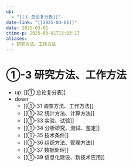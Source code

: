 ```yaml
---
up:
  - "[[① 总论复分表]]"
date-link: "[[2025-03-01]]"
date: 2025-03-01
ctime-p: 2025-03-01T13:03:17
aliases:
  - 研究方法、工作方法
---
```


# ①-3 研究方法、工作方法

- up: [[① 总论复分表]]
- down:	
	- [[①-31 调查方法、工作方法]]
	- [[①-32 统计方法、计算方法]]
	- [[①-33 实验、试验]]
	- [[①-34 分析研究、测试、鉴定]]
	- [[①-35 技术条件]]
	- [[①-36 组织方法、管理方法]]
	- [[①-37 数据处理]]
	- [[①-39 信息化建设、新技术应用]]
	
